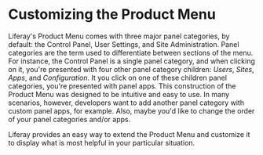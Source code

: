 # Customizing the Product Menu

Liferay's Product Menu comes with three major panel categories, by default: the
Control Panel, User Settings, and Site Administration. Panel categories are the
term used to differentiate between sections of the menu. For instance, the
Control Panel is a single panel category, and when clicking on it, you're
presented with four other panel category children: *Users*, *Sites*, *Apps*, and
*Configuration*. It you click on one of these children panel categories, you're
presented with panel apps. This construction of the Product Menu was designed to
be intuitive and easy to use. In many scenarios, however, developers want to add
another panel category with custom panel apps, for example. Also, maybe you'd
like to change the order of your panel categories and/or apps.

Liferay provides an easy way to extend the Product Menu and customize it to
display what is most helpful in your particular situation.
